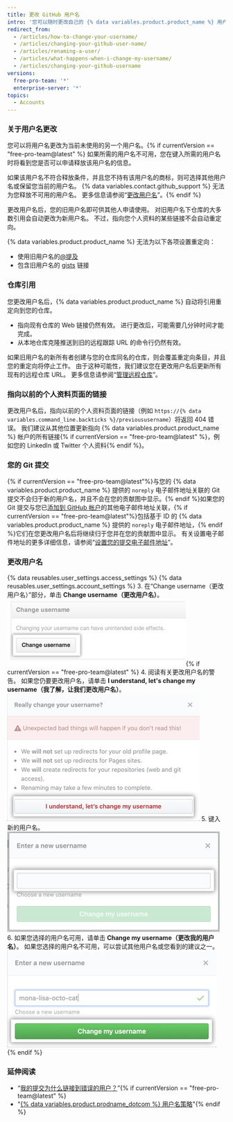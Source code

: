 ```yaml
---
title: 更改 GitHub 用户名
intro: '您可以随时更改自己的 {% data variables.product.product_name %} 用户名。'
redirect_from:
  - /articles/how-to-change-your-username/
  - /articles/changing-your-github-user-name/
  - /articles/renaming-a-user/
  - /articles/what-happens-when-i-change-my-username/
  - /articles/changing-your-github-username
versions:
  free-pro-team: '*'
  enterprise-server: '*'
topics:
  - Accounts
---
```


### 关于用户名更改

您可以将用户名更改为当前未使用的另一个用户名。{% if currentVersion == "free-pro-team@latest" %} 如果所需的用户名不可用，您在键入所需的用户名时将看到您是否可以申请释放该用户名的信息。

如果该用户名不符合释放条件，并且您不持有该用户名的商标，则可选择其他用户名或保留您当前的用户名。 {% data variables.contact.github_support %} 无法为您释放不可用的用户名。 更多信息请参阅“[更改用户名](#changing-your-username)”。{% endif %}

更改用户名后，您的旧用户名即可供其他人申请使用。 对旧用户名下仓库的大多数引用会自动更改为新用户名。 不过，指向您个人资料的某些链接不会自动重定向。

{% data variables.product.product_name %} 无法为以下各项设置重定向：
- 使用旧用户名的[@提及](/articles/basic-writing-and-formatting-syntax/#mentioning-people-and-teams)
- 包含旧用户名的 [gists](/articles/creating-gists) 链接

### 仓库引用

您更改用户名后，{% data variables.product.product_name %} 自动将引用重定向到您的仓库。
- 指向现有仓库的 Web 链接仍然有效。 进行更改后，可能需要几分钟时间才能完成。
- 从本地仓库克隆推送到旧的远程跟踪 URL 的命令行仍然有效。

如果旧用户名的新所有者创建与您的仓库同名的仓库，则会覆盖重定向条目，并且您的重定向将停止工作。 由于这种可能性，我们建议您在更改用户名后更新所有现有的远程仓库 URL。 更多信息请参阅“[管理远程仓库](/github/getting-started-with-github/managing-remote-repositories)”。

### 指向以前的个人资料页面的链接

更改用户名后，指向以前的个人资料页面的链接（例如 `https://{% data variables.command_line.backticks %}/previoususername`）将返回 404 错误。 我们建议从其他位置更新指向 {% data variables.product.product_name %} 帐户的所有链接{% if currentVersion == "free-pro-team@latest" %}，例如您的 LinkedIn 或 Twitter 个人资料{% endif %}。

### 您的 Git 提交

{% if currentVersion == "free-pro-team@latest"%}与您的 {% data variables.product.product_name %} 提供的 `noreply` 电子邮件地址关联的 Git 提交不会归于新的用户名，并且不会在您的贡献图中显示。{% endif %}如果您的 Git 提交与您已[添加到 GitHub 帐户](/articles/adding-an-email-address-to-your-github-account)的其他电子邮件地址关联，{% if currentVersion == "free-pro-team@latest"%}包括基于 ID 的 {% data variables.product.product_name %} 提供的 `noreply` 电子邮件地址，{% endif %}它们在您更改用户名后将继续归于您并在您的贡献图中显示。 有关设置电子邮件地址的更多详细信息，请参阅“[设置您的提交电子邮件地址](/articles/setting-your-commit-email-address)”。

### 更改用户名

{% data reusables.user_settings.access_settings %}
{% data reusables.user_settings.account_settings %}
3. 在“Change username（更改用户名）”部分，单击 **Change username（更改用户名）**。 ![Change Username button](/assets/images/help/settings/settings-change-username.png){% if currentVersion == "free-pro-team@latest" %}
4. 阅读有关更改用户名的警告。 如果您仍要更改用户名，请单击 **I understand, let's change my username（我了解，让我们更改用户名）**。 ![更改用户名警告按钮](/assets/images/help/settings/settings-change-username-warning-button.png)
5. 键入新的用户名。 ![新用户名字段](/assets/images/help/settings/settings-change-username-enter-new-username.png)
6. 如果您选择的用户名可用，请单击 **Change my username（更改我的用户名）**。 如果您选择的用户名不可用，可以尝试其他用户名或您看到的建议之一。 ![更改用户名警告按钮](/assets/images/help/settings/settings-change-my-username-button.png)
{% endif %}

### 延伸阅读

- “[我的提交为什么链接到错误的用户？](/articles/why-are-my-commits-linked-to-the-wrong-user)”{% if currentVersion == "free-pro-team@latest" %}
- "[{% data variables.product.prodname_dotcom %} 用户名策略](/articles/github-username-policy)"{% endif %}

